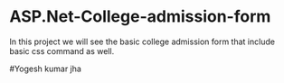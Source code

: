# ASP.Net-College-admission-form
In this project we will see the basic college admission form that include basic css command as well.



#Yogesh kumar jha
